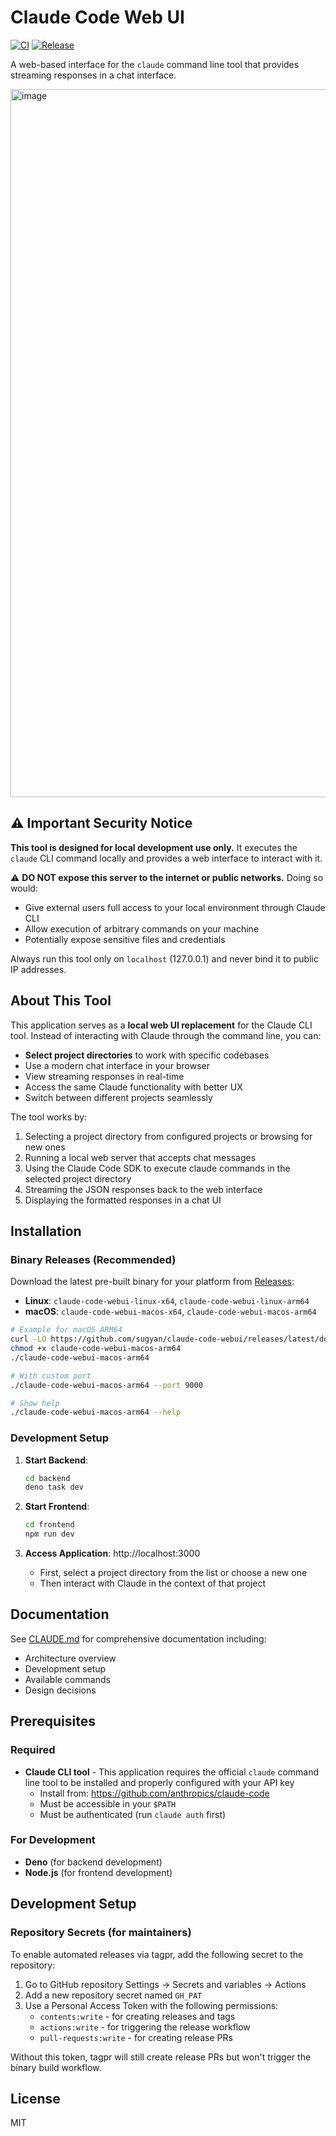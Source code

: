 # Claude Code Web UI

[![CI](https://github.com/sugyan/claude-code-webui/actions/workflows/ci.yml/badge.svg)](https://github.com/sugyan/claude-code-webui/actions/workflows/ci.yml)
[![Release](https://github.com/sugyan/claude-code-webui/actions/workflows/release.yml/badge.svg)](https://github.com/sugyan/claude-code-webui/actions/workflows/release.yml)

A web-based interface for the `claude` command line tool that provides streaming responses in a chat interface.

<img width="1133" alt="image" src="https://github.com/user-attachments/assets/bc5c06d2-38ea-498a-b956-594c41f14f0e" />

## ⚠️ Important Security Notice

**This tool is designed for local development use only.** It executes the `claude` CLI command locally and provides a web interface to interact with it. 

⚠️ **DO NOT expose this server to the internet or public networks.** Doing so would:
- Give external users full access to your local environment through Claude CLI
- Allow execution of arbitrary commands on your machine
- Potentially expose sensitive files and credentials

Always run this tool only on `localhost` (127.0.0.1) and never bind it to public IP addresses.

## About This Tool

This application serves as a **local web UI replacement** for the Claude CLI tool. Instead of interacting with Claude through the command line, you can:

- **Select project directories** to work with specific codebases
- Use a modern chat interface in your browser
- View streaming responses in real-time
- Access the same Claude functionality with better UX
- Switch between different projects seamlessly

The tool works by:
1. Selecting a project directory from configured projects or browsing for new ones
2. Running a local web server that accepts chat messages
3. Using the Claude Code SDK to execute claude commands in the selected project directory
4. Streaming the JSON responses back to the web interface
5. Displaying the formatted responses in a chat UI

## Installation

### Binary Releases (Recommended)

Download the latest pre-built binary for your platform from [Releases](https://github.com/sugyan/claude-code-webui/releases):

- **Linux**: `claude-code-webui-linux-x64`, `claude-code-webui-linux-arm64`
- **macOS**: `claude-code-webui-macos-x64`, `claude-code-webui-macos-arm64`

```bash
# Example for macOS ARM64
curl -LO https://github.com/sugyan/claude-code-webui/releases/latest/download/claude-code-webui-macos-arm64
chmod +x claude-code-webui-macos-arm64
./claude-code-webui-macos-arm64

# With custom port
./claude-code-webui-macos-arm64 --port 9000

# Show help
./claude-code-webui-macos-arm64 --help
```

### Development Setup

1. **Start Backend**:

   ```bash
   cd backend
   deno task dev
   ```

2. **Start Frontend**:

   ```bash
   cd frontend
   npm run dev
   ```

3. **Access Application**: http://localhost:3000
   - First, select a project directory from the list or choose a new one
   - Then interact with Claude in the context of that project

## Documentation

See [CLAUDE.md](./CLAUDE.md) for comprehensive documentation including:

- Architecture overview
- Development setup
- Available commands
- Design decisions

## Prerequisites

### Required

- **Claude CLI tool** - This application requires the official `claude` command line tool to be installed and properly configured with your API key
  - Install from: https://github.com/anthropics/claude-code
  - Must be accessible in your `$PATH`
  - Must be authenticated (run `claude auth` first)

### For Development

- **Deno** (for backend development)
- **Node.js** (for frontend development)

## Development Setup

### Repository Secrets (for maintainers)

To enable automated releases via tagpr, add the following secret to the repository:

1. Go to GitHub repository Settings → Secrets and variables → Actions
2. Add a new repository secret named `GH_PAT`
3. Use a Personal Access Token with the following permissions:
   - `contents:write` - for creating releases and tags
   - `actions:write` - for triggering the release workflow
   - `pull-requests:write` - for creating release PRs

Without this token, tagpr will still create release PRs but won't trigger the binary build workflow.

## License

MIT
